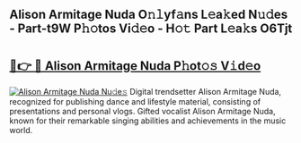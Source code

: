 ## Alison Armitage Nuda O𝚗𝚕yf𝚊ns L𝚎a𝚔ed N𝚞𝚍es - Part-t9W P𝚑𝚘tos Vi𝚍𝚎o - H𝚘𝚝 Part L𝚎a𝚔s O6Tjt

# <h2><a href="http://kf2dco.oniu.top/?m=Alison+Armitage+Nuda">🔗👉 🔴 Alison Armitage Nuda P𝚑ot𝚘𝚜 V𝚒d𝚎o</a></h2>

[![Alison Armitage Nuda Nu𝚍e𝚜](https://i.imgur.com/0qMVB7G.gif)](http://kf2dco.oniu.top/?m=Alison+Armitage+Nuda)
Digital trendsetter Alison Armitage Nuda, recognized for publishing dance and lifestyle material, consisting of presentations and personal vlogs. Gifted vocalist Alison Armitage Nuda, known for their remarkable singing abilities and achievements in the music world.  
